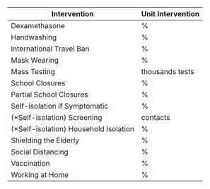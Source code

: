 | Intervention                          | Unit Intervention |
|---------------------------------------|-------------------|
| Dexamethasone                         | %                 |
| Handwashing                           | %                 |
| International Travel Ban              | %                 |
| Mask Wearing                          | %                 |
| Mass Testing                          | thousands tests   |
| School Closures                       | %                 |
| Partial School Closures               | %                 |
| Self-isolation if Symptomatic         | %                 |
| (*Self-isolation) Screening           | contacts          |
| (*Self-isolation) Household Isolation | %                 |
| Shielding the Elderly                 | %                 |
| Social Distancing                     | %                 |
| Vaccination                           | %                 |
| Working at Home                       | %                 |